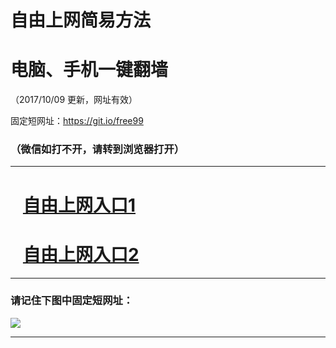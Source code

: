 ﻿# 自由上网简易方法

# 电脑、手机一键翻墙

（2017/10/09 更新，网址有效）

固定短网址：https://git.io/free99

### （微信如打不开，请转到浏览器打开）


***





# &nbsp;&nbsp; <a href="http://ft574210915.fwq-tz-1001.info/fwqtz01.html?t=100900121337 " target="_blank">自由上网入口1</a>
# &nbsp;&nbsp; <a href="http://ft418923317.fwq-tz-1002.info/fwqtz02.html?t=100900128915 " target="_blank">自由上网入口2</a>
***

### 请记住下图中固定短网址：

<img src="https://s3-us-west-2.amazonaws.com/fwq-1001/yjfq-20170905okok.png" /> 


***

